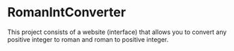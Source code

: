 # RomanIntConverter
This project consists of a website (interface) that allows you to convert any positive integer to roman and roman to positive integer.
